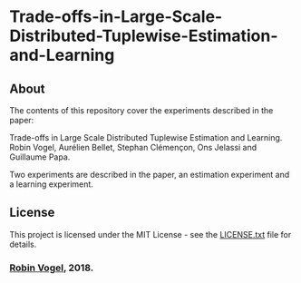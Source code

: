 # Trade-offs-in-Large-Scale-Distributed-Tuplewise-Estimation-and-Learning

## About

The contents of this repository cover the experiments described in the paper:

Trade-offs in Large Scale Distributed Tuplewise Estimation and Learning. Robin Vogel, Aurélien Bellet, Stephan
Clémençon, Ons Jelassi and Guillaume Papa.

Two experiments are described in the paper, an estimation experiment and a learning experiment.


## License

This project is licensed under the MIT License - see the [LICENSE.txt](LICENSE.txt) file for details.

### [Robin Vogel](https://perso.telecom-paristech.fr/rvogel/), 2018.
